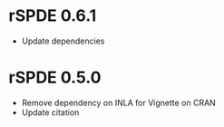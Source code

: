 # rSPDE 0.6.1
* Update dependencies

# rSPDE 0.5.0
* Remove dependency on INLA for Vignette on CRAN 
* Update citation 
